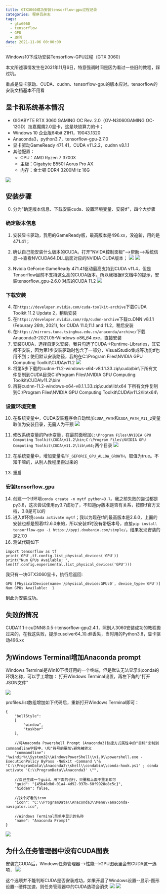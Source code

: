 ```yaml
---
title: GTX3060成功安装tensorflow-gpu过程记录
categories: 程序员杂志
tags:
  - gtx6060
  - tensorflow
  - GPU
  - 原创
date: 2021-11-06 00:00:00
---
```


Windows10下成功安装Tensorflow-GPU过程（GTX 3060）

本文所述事情发生在2021年11月6日，特意强调时间是因为看过一些旧的教程，踩过坑。

重点是显卡驱动、CUDA、cudnn、tensorflow-gpu的版本应对。tensorflow的安装文档基本不用看
<!--more-->
## 显卡和系统基本情况

* GIGABYTE RTX 3060 GAMING OC Rev. 2.0（GV-N3060GAMING OC-12GD）技嘉魔鹰2.0显卡，这是块锁算力的卡；
* Windows 10 企业版64bit 21H1，19043.1320
* Anaconda3，python3.7，tensorflow-gpu-2.7.0
* 显卡驱动GameReady 471.41，CUDA v11.2.2，cudnn v8.1.1
* 其他配置：
  * CPU：AMD Ryzen 7 3700X 
  * 主板：Gigabyte B550I Aorus Pro AX
  * 内存：金士顿 DDR4 3200MHz 16G

![](https://oldmanblog.oss-cn-guangzhou.aliyuncs.com/gpu2.gif)

## 安装步骤

0. 分为"确定版本信息、下载安装cuda、设置环境变量、安装tf"，四个大步骤

### 确定版本信息

1. 安装显卡驱动，我用的GameReady版，最高版本是496.xx，没追新，用的是471.41；
2. 确认自己能安装什么版本的CUDA。打开"NVIDA控制面板"-->帮助-->系统信息-->查看NVCUDA64.DLL后面对应的NVIDIA CUDA版本；
![](https://oldmanblog.oss-cn-guangzhou.aliyuncs.com/显卡控制面板.PNG)
![](https://oldmanblog.oss-cn-guangzhou.aliyuncs.com/驱动对应.PNG)

3. Nvidia GeForce GameReady 471.41驱动最高支持到CUDA v11.4，但是Tensorflow目前不支持这么高的CUDA版本，所以我根据tf文档中的提示，安装tensorflow_gpu-2.6.0 对应的CUDA 11.2
![](https://oldmanblog.oss-cn-guangzhou.aliyuncs.com/tf-cuda版本对应.PNG)

### 下载安装

4. 在`https://developer.nvidia.com/cuda-toolkit-archive`下载CUDA Toolkit 11.2 Update 2，稍后安装
5. 在`https://developer.nvidia.com/rdp/cudnn-archive`下载cuDNN v8.1.1 (Feburary 26th, 2021), for CUDA 11.0,11.1 and 11.2，稍后安装
6. 在`https://mirrors.tuna.tsinghua.edu.cn/anaconda/archive/`下载Anaconda3-2021.05-Windows-x86_64.exe，直接安装
7. 安装CUDA，选择自定义安装，我只勾选了CUDA->Runtime-Libraries，其它都不安装，因为第1步安装驱动时包含了一部分，VisualStudio集成等功能tf也用不到；使用默认安装路径，我的在C:\Program Files\NVIDIA GPU Computing Toolkit\CUDA\v11.2
![](https://oldmanblog.oss-cn-guangzhou.aliyuncs.com/cudasetup.PNG)
8. 将第5步下载的cudnn-11.2-windows-x64-v8.1.1.33.zip\cuda\bin\下所有文件复制到CUDA目录C:\Program Files\NVIDIA GPU Computing Toolkit\CUDA\v11.2\bin\
9. 再将cudnn-11.2-windows-x64-v8.1.1.33.zip\cuda\lib\x64 下所有文件复制到C:\Program Files\NVIDIA GPU Computing Toolkit\CUDA\v11.2\lib\x64\

### 设置环境变量

10. 在系统变量中，CUDA安装程序会自动增加`CUDA_PATH`和`CUDA_PATH_V11_2`变量取值为安装目录，无需人为干预
![](https://oldmanblog.oss-cn-guangzhou.aliyuncs.com/环境变量1.PNG)

11. 修改系统变量的Path变量，在最前面增加`C:\Program Files\NVIDIA GPU Computing Toolkit\CUDA\v11.2\bin;C:\Program Files\NVIDIA GPU Computing Toolkit\CUDA\v11.2\lib\x64;`两个目录
![](https://oldmanblog.oss-cn-guangzhou.aliyuncs.com/环境变量2.PNG)

12. 在系统变量中，增加变量名`TF_GEFORCE_GPU_ALLOW_GROWTH`，取值为true。不知干嘛的，从别人教程里搬过来的
13. 重启

### 安装tensorflow_gpu
14. 创建一个tf环境`conda create -n mytf python=3.7`。我之前失败的尝试都是py3.8，这次尝试使用py3.7成功了，不知道py版本是否有关系，按照tf官方文档，3.8是可以的
15. 进入tf环境`conda activate mytf`；我以为现在tf的最高版本是2.6.0，上面的安装也都是照着tf2.6.0来的，所以安装tf时没有带版本号，直接`pip install tensorflow-gpu -i https://pypi.doubanio.com/simple/`，结果发现安装的是2.7.0
16. 测试代码如下
```
import tensorflow as tf
print('GPU',tf.config.list_physical_devices('GPU'))
print("Num GPUs Available: ", len(tf.config.experimental.list_physical_devices('GPU')))
```
我只有一块GTX3060显卡，执行后返回:
```
GPU [PhysicalDevice(name='/physical_device:GPU:0', device_type='GPU')]
Num GPUs Available:  1
```
到此为安装成功。

## 失败的情况
CUDA11.1＋cuDNN8.0.5＋tensorflow-gpu2.4.1，照别人3060安装成功的教程搬过来的，在我这失败，提示cusolver64_10.dll丢失，当时用的Python3.8，显卡驱动496.xx

## 为Windows Terminal增加Anaconda prompt
Windows Terminal是Win10下很好用的一个终端，但是默认无法显示出conda的环境名称，可以手工增加：
打开Windows Terminal设置，再左下角的"打开JSON文件"

![](https://oldmanblog.oss-cn-guangzhou.aliyuncs.com/wt.PNG)

profiles.list数组增加如下代码后，重新打开Windows Terminal即可：
```
{
    "bellStyle": 
    [
        "window",
        "taskbar"
    ],

    //将Anaconda Powershell Prompt (Anaconda3)快捷方式属性中的"目标"复制到commandline字段中，\和"符号前要加\避免被转义
    "commandline": "%windir%\\System32\\WindowsPowerShell\\v1.0\\powershell.exe -ExecutionPolicy ByPass -NoExit -Command \"& 'C:\\ProgramData\\Anaconda3\\shell\\condabin\\conda-hook.ps1' ; conda activate 'C:\\ProgramData\\Anaconda3' \"",  

    //自己生成一个guid，用下面的也行，只要和上面不重复即可
    "guid": "{45b48db0-01a4-4d92-937b-60f9928e8c5c}",
    "hidden": false,

    //找个好看的icon
    "icon": "C:\\ProgramData\\Anaconda3\\Menu\\anaconda-navigator.ico",

    //Windows Terminal菜单中显示的名称
    "name": "Anaconda Prompt"
}
``` 
![](https://oldmanblog.oss-cn-guangzhou.aliyuncs.com/wt2.PNG)


## 为什么任务管理器中没有CUDA图表
安装完CUDA后，Windows任务管理器-->性能-->GPU图表里会有CUDA这一选项，
![](https://oldmanblog.oss-cn-guangzhou.aliyuncs.com/640.png)

这个选项并不能判断CUDA是否安装成功，如果开启了Windows设置--显示-图形设置--硬件加速，则任务管理器中的CUDA选项会消失
![](https://oldmanblog.oss-cn-guangzhou.aliyuncs.com/task2.PNG)
![](https://oldmanblog.oss-cn-guangzhou.aliyuncs.com/task1.PNG)

